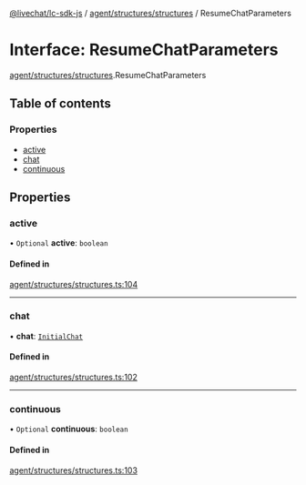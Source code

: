 [@livechat/lc-sdk-js](../README.md) / [agent/structures/structures](../modules/agent_structures_structures.md) / ResumeChatParameters

# Interface: ResumeChatParameters

[agent/structures/structures](../modules/agent_structures_structures.md).ResumeChatParameters

## Table of contents

### Properties

- [active](agent_structures_structures.ResumeChatParameters.md#active)
- [chat](agent_structures_structures.ResumeChatParameters.md#chat)
- [continuous](agent_structures_structures.ResumeChatParameters.md#continuous)

## Properties

### active

• `Optional` **active**: `boolean`

#### Defined in

[agent/structures/structures.ts:104](https://github.com/livechat/lc-sdk-js/blob/125a327/src/agent/structures/structures.ts#L104)

___

### chat

• **chat**: [`InitialChat`](agent_structures_structures.InitialChat.md)

#### Defined in

[agent/structures/structures.ts:102](https://github.com/livechat/lc-sdk-js/blob/125a327/src/agent/structures/structures.ts#L102)

___

### continuous

• `Optional` **continuous**: `boolean`

#### Defined in

[agent/structures/structures.ts:103](https://github.com/livechat/lc-sdk-js/blob/125a327/src/agent/structures/structures.ts#L103)

